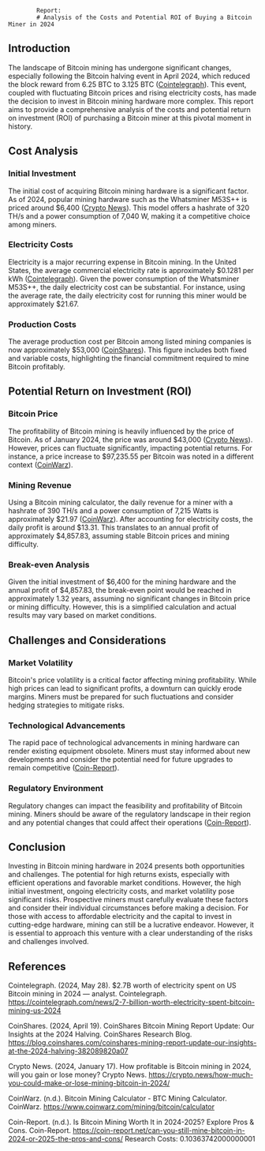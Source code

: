 
            Report:
            # Analysis of the Costs and Potential ROI of Buying a Bitcoin Miner in 2024

## Introduction

The landscape of Bitcoin mining has undergone significant changes, especially following the Bitcoin halving event in April 2024, which reduced the block reward from 6.25 BTC to 3.125 BTC ([Cointelegraph](https://cointelegraph.com/news/2-7-billion-worth-electricity-spent-bitcoin-mining-us-2024)). This event, coupled with fluctuating Bitcoin prices and rising electricity costs, has made the decision to invest in Bitcoin mining hardware more complex. This report aims to provide a comprehensive analysis of the costs and potential return on investment (ROI) of purchasing a Bitcoin miner at this pivotal moment in history.

## Cost Analysis

### Initial Investment

The initial cost of acquiring Bitcoin mining hardware is a significant factor. As of 2024, popular mining hardware such as the Whatsminer M53S++ is priced around $6,400 ([Crypto News](https://crypto.news/how-much-you-could-make-or-lose-mining-bitcoin-in-2024/)). This model offers a hashrate of 320 TH/s and a power consumption of 7,040 W, making it a competitive choice among miners.

### Electricity Costs

Electricity is a major recurring expense in Bitcoin mining. In the United States, the average commercial electricity rate is approximately $0.1281 per kWh ([Cointelegraph](https://cointelegraph.com/news/2-7-billion-worth-electricity-spent-bitcoin-mining-us-2024)). Given the power consumption of the Whatsminer M53S++, the daily electricity cost can be substantial. For instance, using the average rate, the daily electricity cost for running this miner would be approximately $21.67.

### Production Costs

The average production cost per Bitcoin among listed mining companies is now approximately $53,000 ([CoinShares](https://blog.coinshares.com/coinshares-mining-report-update-our-insights-at-the-2024-halving-382089820a07)). This figure includes both fixed and variable costs, highlighting the financial commitment required to mine Bitcoin profitably.

## Potential Return on Investment (ROI)

### Bitcoin Price

The profitability of Bitcoin mining is heavily influenced by the price of Bitcoin. As of January 2024, the price was around $43,000 ([Crypto News](https://crypto.news/how-much-you-could-make-or-lose-mining-bitcoin-in-2024/)). However, prices can fluctuate significantly, impacting potential returns. For instance, a price increase to $97,235.55 per Bitcoin was noted in a different context ([CoinWarz](https://www.coinwarz.com/mining/bitcoin/calculator)).

### Mining Revenue

Using a Bitcoin mining calculator, the daily revenue for a miner with a hashrate of 390 TH/s and a power consumption of 7,215 Watts is approximately $21.97 ([CoinWarz](https://www.coinwarz.com/mining/bitcoin/calculator)). After accounting for electricity costs, the daily profit is around $13.31. This translates to an annual profit of approximately $4,857.83, assuming stable Bitcoin prices and mining difficulty.

### Break-even Analysis

Given the initial investment of $6,400 for the mining hardware and the annual profit of $4,857.83, the break-even point would be reached in approximately 1.32 years, assuming no significant changes in Bitcoin price or mining difficulty. However, this is a simplified calculation and actual results may vary based on market conditions.

## Challenges and Considerations

### Market Volatility

Bitcoin's price volatility is a critical factor affecting mining profitability. While high prices can lead to significant profits, a downturn can quickly erode margins. Miners must be prepared for such fluctuations and consider hedging strategies to mitigate risks.

### Technological Advancements

The rapid pace of technological advancements in mining hardware can render existing equipment obsolete. Miners must stay informed about new developments and consider the potential need for future upgrades to remain competitive ([Coin-Report](https://coin-report.net/can-you-still-mine-bitcoin-in-2024-or-2025-the-pros-and-cons/)).

### Regulatory Environment

Regulatory changes can impact the feasibility and profitability of Bitcoin mining. Miners should be aware of the regulatory landscape in their region and any potential changes that could affect their operations ([Coin-Report](https://coin-report.net/can-you-still-mine-bitcoin-in-2024-or-2025-the-pros-and-cons/)).

## Conclusion

Investing in Bitcoin mining hardware in 2024 presents both opportunities and challenges. The potential for high returns exists, especially with efficient operations and favorable market conditions. However, the high initial investment, ongoing electricity costs, and market volatility pose significant risks. Prospective miners must carefully evaluate these factors and consider their individual circumstances before making a decision. For those with access to affordable electricity and the capital to invest in cutting-edge hardware, mining can still be a lucrative endeavor. However, it is essential to approach this venture with a clear understanding of the risks and challenges involved.

## References

Cointelegraph. (2024, May 28). $2.7B worth of electricity spent on US Bitcoin mining in 2024 — analyst. Cointelegraph. https://cointelegraph.com/news/2-7-billion-worth-electricity-spent-bitcoin-mining-us-2024

CoinShares. (2024, April 19). CoinShares Bitcoin Mining Report Update: Our Insights at the 2024 Halving. CoinShares Research Blog. https://blog.coinshares.com/coinshares-mining-report-update-our-insights-at-the-2024-halving-382089820a07

Crypto News. (2024, January 17). How profitable is Bitcoin mining in 2024, will you gain or lose money? Crypto News. https://crypto.news/how-much-you-could-make-or-lose-mining-bitcoin-in-2024/

CoinWarz. (n.d.). Bitcoin Mining Calculator - BTC Mining Calculator. CoinWarz. https://www.coinwarz.com/mining/bitcoin/calculator

Coin-Report. (n.d.). Is Bitcoin Mining Worth It in 2024-2025? Explore Pros & Cons. Coin-Report. https://coin-report.net/can-you-still-mine-bitcoin-in-2024-or-2025-the-pros-and-cons/
            Research Costs:
            0.10363742000000001